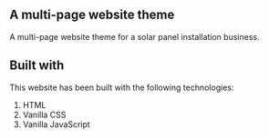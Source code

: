 ## A multi-page website theme

A multi-page website theme for a solar panel installation business.

## Built with

This website has been built with the following technologies:

1. HTML
2. Vanilla CSS
3. Vanilla JavaScript
